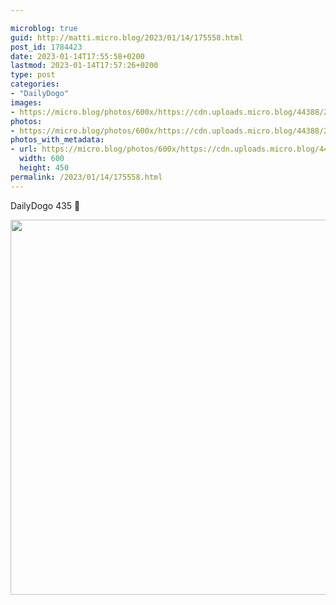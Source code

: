```yaml
---

microblog: true
guid: http://matti.micro.blog/2023/01/14/175558.html
post_id: 1784423
date: 2023-01-14T17:55:58+0200
lastmod: 2023-01-14T17:57:26+0200
type: post
categories:
- "DailyDogo"
images:
- https://micro.blog/photos/600x/https://cdn.uploads.micro.blog/44388/2023/8596e4f413.jpg
photos:
- https://micro.blog/photos/600x/https://cdn.uploads.micro.blog/44388/2023/8596e4f413.jpg
photos_with_metadata:
- url: https://micro.blog/photos/600x/https://cdn.uploads.micro.blog/44388/2023/8596e4f413.jpg
  width: 600
  height: 450
permalink: /2023/01/14/175558.html
---
```

DailyDogo 435 🐶

<img src="/media/uploads/2023/8596e4f413.jpg" width="600" alt="" />
